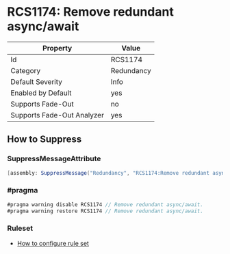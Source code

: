 # RCS1174: Remove redundant async/await

Property | Value
--- | --- 
Id | RCS1174
Category | Redundancy
Default Severity | Info
Enabled by Default | yes
Supports Fade-Out | no
Supports Fade-Out Analyzer | yes

## How to Suppress

### SuppressMessageAttribute

```csharp
[assembly: SuppressMessage("Redundancy", "RCS1174:Remove redundant async/await.", Justification = "<Pending>")]
```

### \#pragma

```csharp
#pragma warning disable RCS1174 // Remove redundant async/await.
#pragma warning restore RCS1174 // Remove redundant async/await.
```

### Ruleset

* [How to configure rule set](../HowToConfigureAnalyzers.md)

